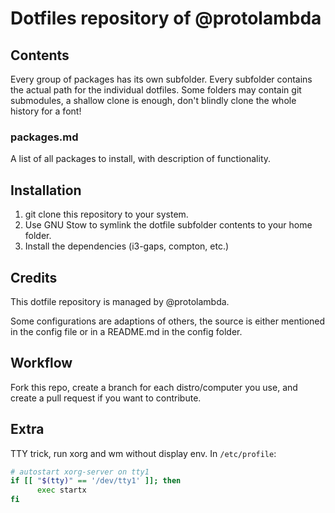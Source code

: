 # Dotfiles repository of @protolambda

## Contents

Every group of packages has its own subfolder. Every subfolder contains the actual path for the individual dotfiles.
Some folders may contain git submodules, a shallow clone is enough, don't blindly clone the whole history for a font!

### packages.md

A list of all packages to install, with description of functionality.


## Installation

1. git clone this repository to your system.
2. Use GNU Stow to symlink the dotfile subfolder contents to your home folder.
3. Install the dependencies (i3-gaps, compton, etc.)


## Credits

This dotfile repository is managed by @protolambda.

Some configurations are adaptions of others, the source is either mentioned in the config file or in a README.md in the config folder.


## Workflow

Fork this repo, create a branch for each distro/computer you use, and create a pull request if you want to contribute.

## Extra

TTY trick, run xorg and wm without display env. In `/etc/profile`:

```bash
# autostart xorg-server on tty1
if [[ "$(tty)" == '/dev/tty1' ]]; then
      exec startx
fi
```
